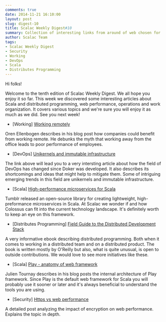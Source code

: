 ```yaml
---
comments: true
date: 2014-11-21 16:10:00
layout: post
slug: digest-10
title: Scalac Weekly Digest#10
summary: Collection of interesting links from around of web chosen for you by Scalac team
author: Scalac Team
tags:
- Scalac Weekly Digest
- Security
- Working
- DevOps
- Scala
- Distributes Programming
---
```


Hi folks! 

Welcome to the tenth edition of Scalac Weekly Digest. We all hope you enjoy it so far. This week we discovered some interesting articles about Scala and distributed programming, web performance, operations and work organization. It covers various topics and we're sure you will enjoy it as much as we did. See you next week! 

* \[Working\] [Working remotely](http://blog.driftt.com/what-if-your-team-was-working-remote)

Oren Ellenbogen describes in his blog post how companies could benefit from working remote. He debunks the myth that working away from the office leads to poor performance of employees.   

* \[DevOps\] [Unikernels and immutable infrastructure](https://medium.com/@darrenrush/after-docker-unikernels-and-immutable-infrastructure-93d5a91c849e)

The link above will lead you to a very intersting article about how the field of DevOps has changed since Doker was developed. It also describes its shortcomings and ideas that might help to mitigate them. Some of intriguing emerging trends in this field are unikernels and immutable infrastructure.  

* \[Scala\] [High-performance microservices for Scala](https://tumblr.github.io/colossus/)

Tumblr released an open-source library for creating lightweight, high-preformance microservices in Scala. At Scalac we wonder if and how Colossus can fit into the current technology landscape. It's definitely worth to keep an eye on this framework.

* \[Distributes Programming\] [Field Guide to the Distributed Development Stack ](http://sites.oreilly.com/odewahn/dds-field-guide/ch01.html)

A very informative ebook describing distributed programming. Both when it comes to working in a distributed team and on a distributed product. The book is written mostly by O'Reilly but also, what is quite unusual, is open to outside contributions. We would love to see more initiatives like these.  

* \[Scala\] [Play - anatomy of web framework](https://jto.github.io/articles/play_anatomy_part1_bootstrap/)

Julien Tournay describes in his blog posts the internal architecture of Play framework. Since Play is the default web framework for Scala you will probably use it sooner or later and it's always beneficial to understand the tools you are using. 

* \[Security\] [Https vs web performance](http://moz.com/blog/enabling-https-without-sacrificing-web-performance)

A detailed post analyzing the impact of encryption on web performance. Explains the topic in depth.  
